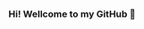 ### Hi! Wellcome to my GitHub 👋

<!--
**SerKuzma/SerKuzma** is my ✨ _special_ ✨ repository 

![SoExcited~GIF](https://github.com/SerKuzma/SerKuzma/assets/153662614/b2d80063-b3d9-4230-a7e1-442544008057)


- 🔭 [I'm currently improving my programming skills.]
- 🌱 I’m currently learning Phyton, HTML, CSS, JavaScript 
- 👯 I’m looking to collaborate on projects to raise up my hard skills 
- 🤔 I’m looking for help with job offer 
![ClipWindowsGIF](https://github.com/SerKuzma/SerKuzma/assets/153662614/ac094e92-217c-45e7-9c5b-49be658c8957)
- 📫 How to reach me: feel free to drop me an email serkumitskyi@gmail.com
- 😄 Pronouns: Sergii
- ⚡ Fun fact: In 1999, NASA accidentally lost a $125 million Mars orbiter
    because one engineering team used metric units while another used English units 
    for a key spacecraft operation. This miscommunication caused the orbiter to approach Mars 
    at the wrong angle and ultimately led to its failure. 
    This incident serves as a humorous reminder of the importance of consistent units and effective
    communication in engineering and programming projects!
-->

